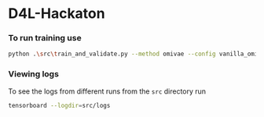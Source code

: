 # D4L-Hackaton

### To run training use

```bash
python .\src\train_and_validate.py --method omivae --config vanilla_omivae 
```

### Viewing logs
To see the logs from different runs from the `src` directory run

```bash
tensorboard --logdir=src/logs
```